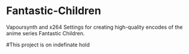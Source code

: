 # Fantastic-Children
Vapoursynth and x264 Settings for creating high-quality encodes of the anime series Fantastic Children.

#This project is on indefinate hold
